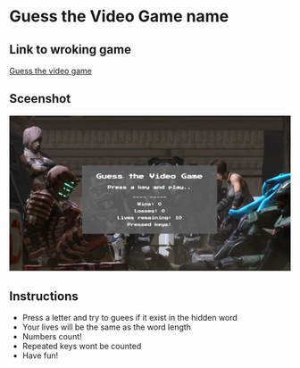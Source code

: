 # Guess the Video Game name
## Link to wroking game
[Guess the video game](https://walterioo.github.io/word-guess-game)
## Sceenshot
![](/assets/images/screenshot.png)
## Instructions
* Press a letter and try to guees if it exist in the hidden word
* Your lives will be the same as the word length
* Numbers count! 
* Repeated keys wont be counted
* Have fun!


    
